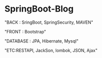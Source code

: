 # SpringBoot-Blog

"BACK : SringBoot, SpringSecurity, MAVEN"

"FRONT : Bootstrap"

"DATABASE : JPA, Hibernate, Mysql"

"ETC:RESTAPI, JackSon, lombok, JSON, Ajax"
